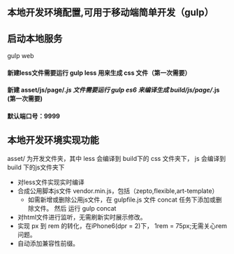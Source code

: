 ## 本地开发环境配置,可用于移动端简单开发（gulp）

## 启动本地服务
gulp web

#### 新建less文件需要运行 gulp less 用来生成 css 文件（第一次需要）
#### 新建 asset/js/page/*.js 文件需要运行 gulp es6 来编译生成 build/js/page/*.js (第一次需要)
#### 默认端口号：9999

## 本地开发环境实现功能

asset/ 为开发文件夹，其中 less 会编译到 build下的 css 文件夹下， js 会编译到 build 下的js文件夹下

* 对less文件实现实时编译
* 合成公用脚本js文件 vendor.min.js，包括（zepto,flexible,art-template）
	* 如需新增或删除公用js文件，在 gulpfile.js 文件 concat 任务下添加或删除文件。 然后 运行 gulp concat
* 对html文件进行监听，无需刷新实时展示修改。
* 实现 px 到 rem 的转化，在iPhone6(dpr = 2)下， 1rem = 75px;无需关心rem问题。
* 自动添加兼容性前缀。